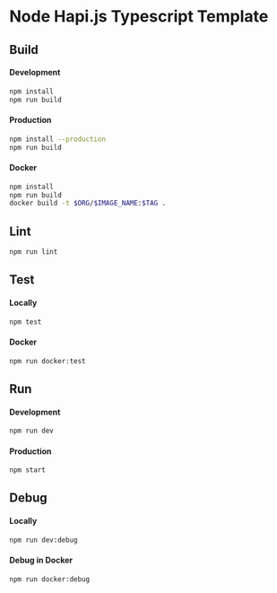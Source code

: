 # Node Hapi.js Typescript Template


## Build

#### Development

```bash
npm install
npm run build
```

#### Production

```bash
npm install --production
npm run build
```

#### Docker

```bash
npm install
npm run build
docker build -t $ORG/$IMAGE_NAME:$TAG .
```

## Lint

```bash
npm run lint
```

## Test

#### Locally

```bash
npm test
```

#### Docker

```bash
npm run docker:test
```

## Run

#### Development

```bash
npm run dev
```

#### Production

```bash
npm start
```

## Debug

#### Locally

```bash
npm run dev:debug
```

#### Debug in Docker

```bash
npm run docker:debug
```
